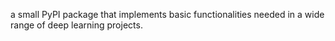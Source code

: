 a small PyPI package that implements basic functionalities needed in a wide range of deep learning projects.
